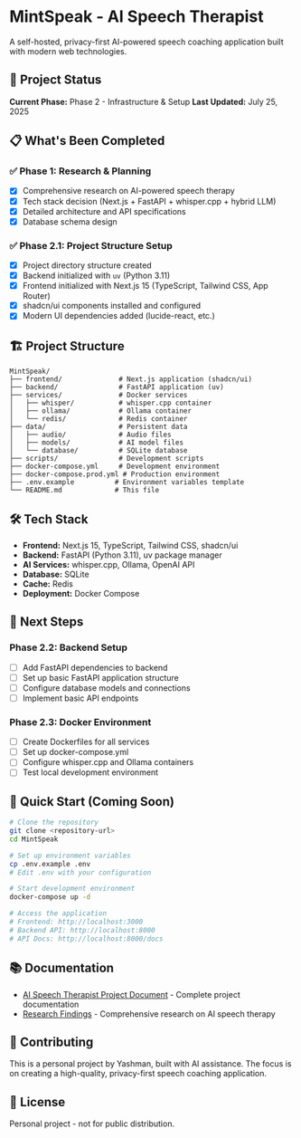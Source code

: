# MintSpeak - AI Speech Therapist

A self-hosted, privacy-first AI-powered speech coaching application built with modern web technologies.

## 🚀 Project Status

**Current Phase:** Phase 2 - Infrastructure & Setup
**Last Updated:** July 25, 2025

## 📋 What's Been Completed

### ✅ Phase 1: Research & Planning
- [x] Comprehensive research on AI-powered speech therapy
- [x] Tech stack decision (Next.js + FastAPI + whisper.cpp + hybrid LLM)
- [x] Detailed architecture and API specifications
- [x] Database schema design

### ✅ Phase 2.1: Project Structure Setup
- [x] Project directory structure created
- [x] Backend initialized with `uv` (Python 3.11)
- [x] Frontend initialized with Next.js 15 (TypeScript, Tailwind CSS, App Router)
- [x] shadcn/ui components installed and configured
- [x] Modern UI dependencies added (lucide-react, etc.)

## 🏗️ Project Structure

```
MintSpeak/
├── frontend/              # Next.js application (shadcn/ui)
├── backend/               # FastAPI application (uv)
├── services/              # Docker services
│   ├── whisper/           # whisper.cpp container
│   ├── ollama/            # Ollama container
│   └── redis/             # Redis container
├── data/                  # Persistent data
│   ├── audio/             # Audio files
│   ├── models/            # AI model files
│   └── database/          # SQLite database
├── scripts/               # Development scripts
├── docker-compose.yml     # Development environment
├── docker-compose.prod.yml # Production environment
├── .env.example          # Environment variables template
└── README.md             # This file
```

## 🛠️ Tech Stack

- **Frontend:** Next.js 15, TypeScript, Tailwind CSS, shadcn/ui
- **Backend:** FastAPI (Python 3.11), uv package manager
- **AI Services:** whisper.cpp, Ollama, OpenAI API
- **Database:** SQLite
- **Cache:** Redis
- **Deployment:** Docker Compose

## 🎯 Next Steps

### Phase 2.2: Backend Setup
- [ ] Add FastAPI dependencies to backend
- [ ] Set up basic FastAPI application structure
- [ ] Configure database models and connections
- [ ] Implement basic API endpoints

### Phase 2.3: Docker Environment
- [ ] Create Dockerfiles for all services
- [ ] Set up docker-compose.yml
- [ ] Configure whisper.cpp and Ollama containers
- [ ] Test local development environment

## 🚀 Quick Start (Coming Soon)

```bash
# Clone the repository
git clone <repository-url>
cd MintSpeak

# Set up environment variables
cp .env.example .env
# Edit .env with your configuration

# Start development environment
docker-compose up -d

# Access the application
# Frontend: http://localhost:3000
# Backend API: http://localhost:8000
# API Docs: http://localhost:8000/docs
```

## 📚 Documentation

- [AI Speech Therapist Project Document](./AI_Speech_Therapist_Project_Document.md) - Complete project documentation
- [Research Findings](./Research.txt) - Comprehensive research on AI speech therapy

## 🤝 Contributing

This is a personal project by Yashman, built with AI assistance. The focus is on creating a high-quality, privacy-first speech coaching application.

## 📄 License

Personal project - not for public distribution.
